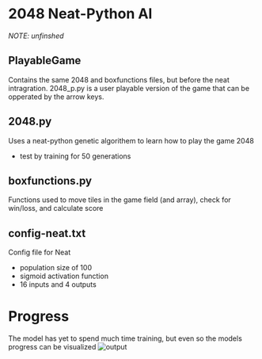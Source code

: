 # 2048 Neat-Python AI
_NOTE: unfinshed_
<br>
## PlayableGame
Contains the same 2048 and boxfunctions files, but before the neat intragration.
2048_p.py is a user playable version of the game that can be opperated by the arrow keys.

## 2048.py
Uses a neat-python genetic algorithem to learn how to play the game 2048
- test by training for 50 generations

## boxfunctions.py
Functions used to move tiles in the game field (and array), check for win/loss, and calculate score

## config-neat.txt
Config file for Neat
- population size of 100
- sigmoid activation function
- 16 inputs and 4 outputs

# Progress
The model has yet to spend much time training, but even so the models progress can be visualized
![output](https://github.com/Jadon55/2048_AI/assets/78763124/82638d81-e1cb-40d7-a314-e3e0bb201abd)
